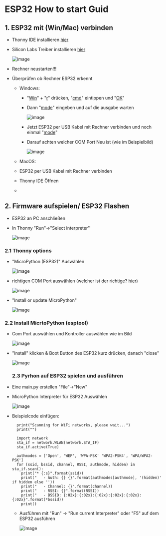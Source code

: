 # ESP32 How to start Guid

 ## 1. ESP32 mit (Win/Mac) verbinden
 - Thonny IDE installieren [hier](https://thonny.org/)
 - Silicon Labs Treiber installieren [hier](https://www.silabs.com/developers/usb-to-uart-bridge-vcp-drivers?tab=downloads)

   ![image](https://github.com/JJOmin/Projektgruppe-Smarter-Blumentopf/assets/104137706/b1af9ed0-bb50-43a1-85e9-ba0140373011)
 - Rechner neustarten!!!
 - Überprüfen ob Rechner ESP32 erkennt
   - Windows:
     - "[Win]()" + "[r]()" drücken, "[cmd]()" eintippen und "[OK]()"
     - Dann "[mode]()" eingeben und auf die ausgabe warten

       ![image](https://github.com/JJOmin/Projektgruppe-Smarter-Blumentopf/assets/104137706/f541a113-cfec-4f25-9071-4551b5f7e185)
     - Jetzt ESP32 per USB Kabel mit Rechner verbinden und noch einmal "[mode]()" 
     - Darauf achten welcher COM Port Neu ist (wie im Beispielbild)
      
       ![image](https://github.com/JJOmin/Projektgruppe-Smarter-Blumentopf/assets/104137706/c32a8f13-f5c1-4815-816f-7b3c1ea1dca4)
       
    - MacOS:
     - ESP32 per USB Kabel mit Rechner verbinden
     - Thonny IDE Öffnen
     - 
    


 ## 2. Firmware aufspielen/ ESP32 Flashen

 - ESP32 an PC anschließen
 - In Thonny "Run"->"Select interpreter"
       
    ![image](https://github.com/JJOmin/Projektgruppe-Smarter-Blumentopf/assets/104137706/fe69f5f6-1801-44ac-aba3-85ee5202965d)

### 2.1 Thonny options
- "MicroPython (ESP32)" Auswählen
      
  ![image](https://github.com/JJOmin/Projektgruppe-Smarter-Blumentopf/assets/104137706/f0019266-0c56-4a28-a169-756cbfef6d9c)

- richtigen COM Port auswählen (welcher ist der richtige? [hier](https://github.com/JJOmin/Projektgruppe-Smarter-Blumentopf/blob/42d86eff00d4ad49dd1e11dd36ada3a8d2ca3a8d/findingComPort.md))

    ![image](https://github.com/JJOmin/Projektgruppe-Smarter-Blumentopf/assets/104137706/fad50f41-2ce6-48c6-8888-26386a93a186)

- "Install or update MicroPython"

    ![image](https://github.com/JJOmin/Projektgruppe-Smarter-Blumentopf/assets/104137706/1a3f6be3-98ae-44cf-bb0c-289f55ded117)

### 2.2 Install MicrtoPython (esptool)
- Com Port auswählen und Kontroller auswählen wie im Bild

  ![image](https://github.com/JJOmin/Projektgruppe-Smarter-Blumentopf/assets/104137706/f3427dad-2f69-4a4c-b670-c22812ea8407)

- "Install" klicken & Boot Button des ESP32 kurz drücken, danach "close"

    ![image](https://github.com/JJOmin/Projektgruppe-Smarter-Blumentopf/assets/104137706/9292c96b-0d6f-4ba6-8632-83c8f3f52903)

  ### 2.3 Pyrhon auf ESP32 spielen und ausführen
- Eine main.py erstellen "File"->"New"
- MicroPython Interpreter für ESP32 Auswählen

  ![image](https://github.com/JJOmin/Projektgruppe-Smarter-Blumentopf/assets/104137706/adc4286f-d8b3-408b-98e8-20b6b9cab35d)

- Beispielcode einfügen:
  
        print("Scanning for WiFi networks, please wait...")
        print("")
  
        import network
        sta_if = network.WLAN(network.STA_IF)
        sta_if.active(True)
  
        authmodes = ['Open', 'WEP', 'WPA-PSK' 'WPA2-PSK4', 'WPA/WPA2-PSK']
        for (ssid, bssid, channel, RSSI, authmode, hidden) in sta_if.scan():
          print("* {:s}".format(ssid))
          print("   - Auth: {} {}".format(authmodes[authmode], '(hidden)' if hidden else ''))
          print("   - Channel: {}".format(channel))
          print("   - RSSI: {}".format(RSSI))
          print("   - BSSID: {:02x}:{:02x}:{:02x}:{:02x}:{:02x}:{:02x}".format(*bssid))
          print()

  - Ausführen mit "Run" -> "Run current Interpreter" oder "F5" auf dem ESP32 ausführen
    
      ![image](https://github.com/JJOmin/Projektgruppe-Smarter-Blumentopf/assets/104137706/e334fc79-70bd-43b9-a2af-98ca7c530a60)




  




